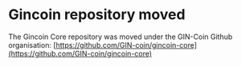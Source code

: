 # Gincoin repository moved
The Gincoin Core repository was moved under the GIN-Coin Github organisation: [https://github.com/GIN-coin/gincoin-core](https://github.com/GIN-coin/gincoin-core)

